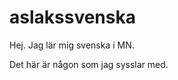 
aslakssvenska
==============

Hej. Jag lär mig svenska i MN.

Det här är någon som jag sysslar med.
